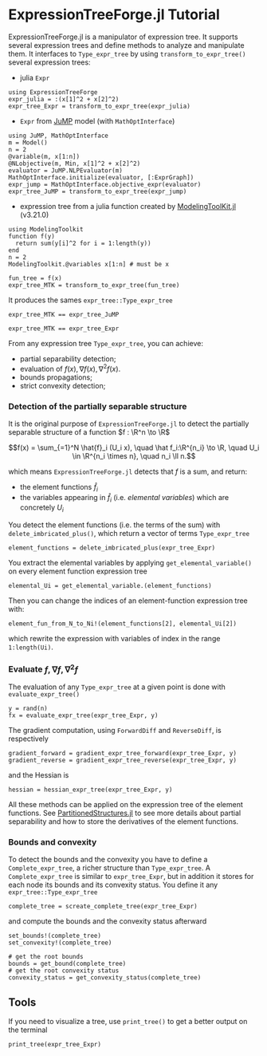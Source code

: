 # ExpressionTreeForge.jl Tutorial

ExpressionTreeForge.jl is a manipulator of expression tree.
It supports several expression trees and define methods to analyze and manipulate them.
It interfaces to `Type_expr_tree` by using `transform_to_expr_tree()` several expression trees:
- julia `Expr`
```@example ExpressionTreeForge
using ExpressionTreeForge
expr_julia = :(x[1]^2 + x[2]^2)
expr_tree_Expr = transform_to_expr_tree(expr_julia)
```
- `Expr` from [JuMP](https://github.com/jump-dev/JuMP.jl) model (with `MathOptInterface`)
```@example ExpressionTreeForge
using JuMP, MathOptInterface
m = Model()
n = 2
@variable(m, x[1:n])
@NLobjective(m, Min, x[1]^2 + x[2]^2)
evaluator = JuMP.NLPEvaluator(m)
MathOptInterface.initialize(evaluator, [:ExprGraph])
expr_jump = MathOptInterface.objective_expr(evaluator)
expr_tree_JuMP = transform_to_expr_tree(expr_jump)
```
- expression tree from a julia function created by [ModelingToolKit.jl](https://github.com/SciML/ModelingToolkit.jl/) (v3.21.0)
```@example ExpressionTreeForge
using ModelingToolkit
function f(y)    
  return sum(y[i]^2 for i = 1:length(y))
end
n = 2
ModelingToolkit.@variables x[1:n] # must be x

fun_tree = f(x)
expr_tree_MTK = transform_to_expr_tree(fun_tree)
```

It produces the sames `expr_tree::Type_expr_tree`
```@example ExpressionTreeForge
expr_tree_MTK == expr_tree_JuMP
```

```@example ExpressionTreeForge
expr_tree_MTK == expr_tree_Expr
```

From any expression tree `Type_expr_tree`, you can achieve:
- partial separability detection;
- evaluation of $f(x), \nabla f(x), \nabla^2 f(x)$.
- bounds propagations;
- strict convexity detection;


### Detection of the partially separable structure
It is the original purpose of `ExpressionTreeForge.jl` to detect the partially separable structure of a function $f : \R^n \to \R$
```math
f(x) = \sum_{=1}^N \hat{f}_i (U_i x), \quad \hat f_i:\R^{n_i} \to \R, \quad U_i \in \R^{n_i \times n}, \quad n_i \ll n.
```
which means `ExpressionTreeForge.jl` detects that $f$ is a sum, and return:
- the element functions $\hat{f}_i$
- the variables appearing in $\hat{f}_i$ (i.e. *elemental variables*) which are concretely $U_i$

You detect the element functions (i.e. the terms of the sum) with `delete_imbricated_plus()`, which return a vector of terms `Type_expr_tree`
```@example ExpressionTreeForge
element_functions = delete_imbricated_plus(expr_tree_Expr)
```
You extract the elemental variables by applying `get_elemental_variable()` on every element function expression tree
```@example ExpressionTreeForge
elemental_Ui = get_elemental_variable.(element_functions)
```

Then you can change the indices of an element-function expression tree with:
```@example ExpressionTreeForge
element_fun_from_N_to_Ni!(element_functions[2], elemental_Ui[2])
```
which rewrite the expression with variables of index in the range `1:length(Ui)`.

### Evaluate $f, \nabla f, \nabla^2 f$
The evaluation of any `Type_expr_tree` at a given point is done with `evaluate_expr_tree()`
```@example ExpressionTreeForge
y = rand(n)
fx = evaluate_expr_tree(expr_tree_Expr, y)
```
The gradient computation, using `ForwardDiff` and `ReverseDiff`, is respectively
```@example ExpressionTreeForge
gradient_forward = gradient_expr_tree_forward(expr_tree_Expr, y)
gradient_reverse = gradient_expr_tree_reverse(expr_tree_Expr, y)
```
and the Hessian is
```@example ExpressionTreeForge
hessian = hessian_expr_tree(expr_tree_Expr, y)
```
All these methods can be applied on the expression tree of the element functions.
See [PartitionedStructures.jl](https://github.com/JuliaSmoothOptimizers/PartitionedStructures.jl) to see more details about partial separability and how to store the derivatives of the element functions.

### Bounds and convexity
To detect the bounds and the convexity you have to define a `Complete_expr_tree`, a richer structure than `Type_expr_tree`.
A `Complete_expr_tree` is similar to `expr_tree_Expr`, but in addition it stores for each node its bounds and its convexity status.
You define it any `expr_tree::Type_expr_tree`
```@example ExpressionTreeForge
complete_tree = screate_complete_tree(expr_tree_Expr)
```
and compute the bounds and the convexity status afterward
```@example ExpressionTreeForge
set_bounds!(complete_tree)
set_convexity!(complete_tree)

# get the root bounds
bounds = get_bound(complete_tree)
# get the root convexity status
convexity_status = get_convexity_status(complete_tree)
```

## Tools 
If you need to visualize a tree, use `print_tree()` to get a better output on the terminal
```@example ExpressionTreeForge
print_tree(expr_tree_Expr)
```